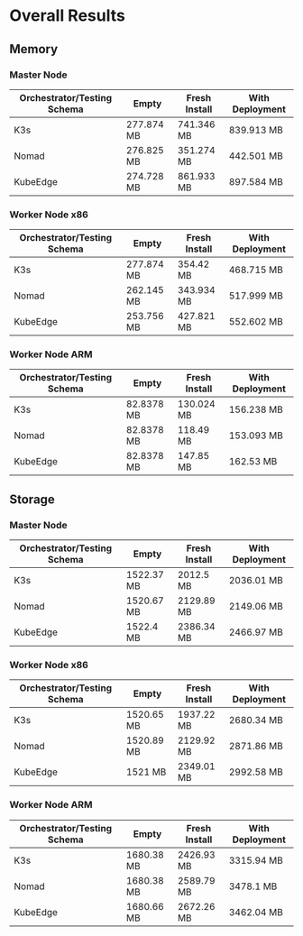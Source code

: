# Overall Results

## Memory

### Master Node

| Orchestrator/Testing Schema | Empty      | Fresh Install | With Deployment |
| --------------------------- | ---------- | ------------- | --------------- |
| K3s                         | 277.874 MB | 741.346 MB    | 839.913 MB      |
| Nomad                       | 276.825 MB | 351.274 MB    | 442.501 MB      |
| KubeEdge                    | 274.728 MB | 861.933 MB    | 897.584 MB      |

### Worker Node x86

| Orchestrator/Testing Schema | Empty      | Fresh Install | With Deployment |
| --------------------------- | ---------- | ------------- | --------------- |
| K3s                         | 277.874 MB | 354.42 MB     | 468.715 MB      |
| Nomad                       | 262.145 MB | 343.934 MB    | 517.999 MB      |
| KubeEdge                    | 253.756 MB | 427.821 MB    | 552.602 MB      |

### Worker Node ARM

| Orchestrator/Testing Schema | Empty      | Fresh Install | With Deployment |
| --------------------------- | ---------- | ------------- | --------------- |
| K3s                         | 82.8378 MB | 130.024 MB    | 156.238 MB      |
| Nomad                       | 82.8378 MB | 118.49 MB     | 153.093 MB      |
| KubeEdge                    | 82.8378 MB | 147.85 MB     | 162.53 MB       |

## Storage

### Master Node

| Orchestrator/Testing Schema | Empty      | Fresh Install | With Deployment |
| --------------------------- | ---------- | ------------- | --------------- |
| K3s                         | 1522.37 MB | 2012.5 MB     | 2036.01 MB      |
| Nomad                       | 1520.67 MB | 2129.89 MB    | 2149.06 MB      |
| KubeEdge                    | 1522.4 MB  | 2386.34 MB    | 2466.97 MB      |

### Worker Node x86

| Orchestrator/Testing Schema | Empty      | Fresh Install | With Deployment |
| --------------------------- | ---------- | ------------- | --------------- |
| K3s                         | 1520.65 MB | 1937.22 MB    | 2680.34 MB      |
| Nomad                       | 1520.89 MB | 2129.92 MB    | 2871.86 MB      |
| KubeEdge                    | 1521 MB    | 2349.01 MB    | 2992.58 MB      |

### Worker Node ARM

| Orchestrator/Testing Schema | Empty      | Fresh Install | With Deployment |
| --------------------------- | ---------- | ------------- | --------------- |
| K3s                         | 1680.38 MB | 2426.93 MB    | 3315.94 MB      |
| Nomad                       | 1680.38 MB | 2589.79 MB    | 3478.1 MB       |
| KubeEdge                    | 1680.66 MB | 2672.26 MB    | 3462.04 MB      |